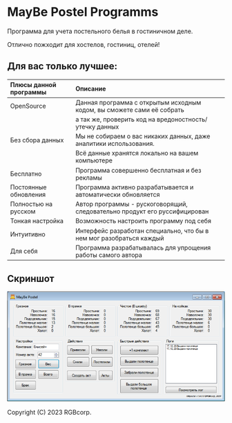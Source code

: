 # MayBe Postel Programms

Программа для учета постельного белья в гостиничном деле.

Отлично пожходит для хостелов, гостиниц, отелей!

## Для вас только лучшее:

| Плюсы данной программы  | Описание                                                                   |
| :---------------------- | :--------------------------------------------------------------------------|
| OpenSource              | Данная программа с открытым исходным кодом, вы сможете сами её собрать     |
|                         | а так же, проверить код на вредоностность/утечку данных                    |
| Без сбора данных        | Мы не собираем о вас никаких данных, даже аналитики использования.         |
|                         | Всё данные хранятся локально на вашем компьютере                           |
| Бесплатно               | Программа совершенно бесплатная и без рекламы                              |
| Постоянные обновления   | Программа активно разрабатывается и автоматически обновляется              |
| Полностью на русском    | Автор программы - рускоговорящий, следовательно продукт его руссифицирован |
| Тонкая настройка        | Возможность настроить программу под себя                                   |
| Интуитивно              | Интерфейс разработан специально, что бы в нем мог разобраться каждый       |
| Для себя                | Программа разрабатывалась для упрощения работы самого автора               |

## Скриншот

![MBpostel](https://github.com/SawaMEN/MBpostel_updater/blob/main/image.png)

Copyright (C) 2023 RGBcorp.
